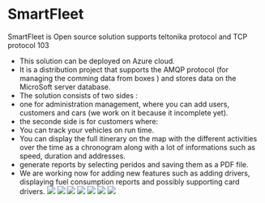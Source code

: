 # SmartFleet
SmartFleet is Open source solution supports teltonika protocol and TCP protocol 103
- This solution  can be deployed on Azure cloud. 
- It is a distribution project that supports the AMQP protocol (for managing the comming data from boxes ) and stores  data on the MicroSoft server database.
- The solution consists of two sides :
- one for administration management, where you can add users, customers and cars (we work on it because it  incomplete yet).
- the seconde side is for customers where:
- You can  track your vehicles on run time.
- You can display the full itinerary on the map with the different activities over the time as a chronogram  along with a lot of informations such as speed, duration and addresses.
- generate reports by selecting peridos and saving them as a PDF file.
- We are working now for adding new features such as adding drivers, displaying fuel consumption reports and possibly supporting card drivers.
![](https://github.com/pentest30/SmartFleet/blob/master/src0.png)
![](https://github.com/pentest30/SmartFleet/blob/master/src1.png)
![](https://github.com/pentest30/SmartFleet/blob/master/src2.png)
![](https://github.com/pentest30/SmartFleet/blob/master/src3.png)
![](https://github.com/pentest30/SmartFleet/blob/master/src6.png)
![](https://github.com/pentest30/SmartFleet/blob/master/src4.png)
![](https://github.com/pentest30/SmartFleet/blob/master/src5.png)
